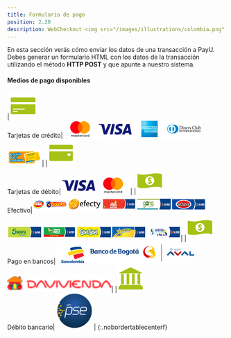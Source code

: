 ```yaml
---
title: Formulario de pago
position: 2.20
description: WebCheckout <img src="/images/illustrations/colombia.png" width="50">
---
```


En esta sección verás cómo enviar los datos de una transacción a PayU. Debes generar un formulario HTML con los datos de la transacción utilizando el método **HTTP POST** y que apunte a nuestro sistema.

#### Medios de pago disponibles

|<img src="/images/illustrations/tarjetas-de-credito.png"><br>Tarjetas de crédito|<img src="/images/illustrations/master.png"><img src="/images/illustrations/visa.png"><img src="/images/illustrations/american.png"><img src="/images/illustrations/diners.png"><img src="/images/illustrations/codensa.png">|
|<img src="/images/illustrations/tarjetas-de-debito.png"><br>Tarjetas de débito|<img src="/images/illustrations/visa.png"><img src="/images/illustrations/master.png">|
|<img src="/images/illustrations/efectivo.png"><br>Efectivo|<img src="/images/illustrations/viabaloto.png"><img src="/images/illustrations/efecty.png"><img src="/images/illustrations/paga_todo.png"><img src="/images/illustrations/gana.png"><img src="/images/illustrations/su_chance.png"><br><img src="/images/illustrations/la_perla.png"><img src="/images/illustrations/apuestas_cucuta.png"><img src="/images/illustrations/gana_gana.png"><img src="/images/illustrations/acertemos.png"><img src="/images/illustrations/apuestas_unidas.png">|
|<img src="/images/illustrations/efectivo.png"><br>Pago en bancos|<img src="/images/illustrations/bancolombia.png"><img src="/images/illustrations/banco-de-bogota.png">&nbsp;&nbsp;<img src="/images/illustrations/davivienda.png" height="40">|
|<img src="/images/illustrations/transferencias-bancarias.png"><br>Débito bancario|<img src="/images/illustrations/pse_logo.png" width="90">|
{:.nobordertablecenterf}
